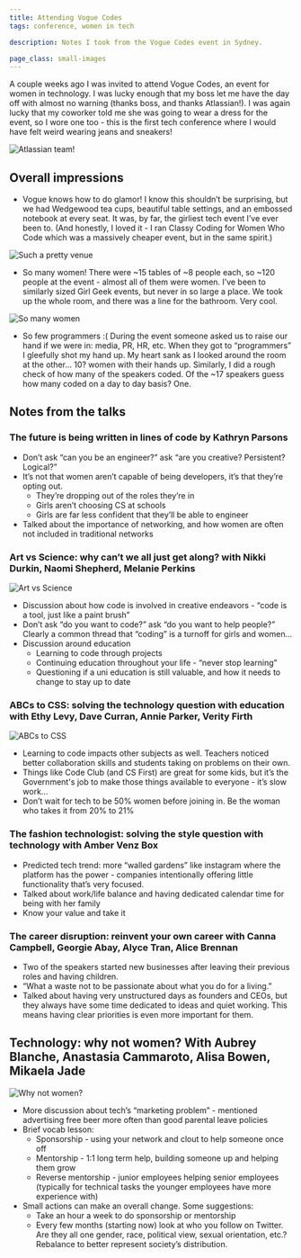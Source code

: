 ```yaml
---
title: Attending Vogue Codes
tags: conference, women in tech

description: Notes I took from the Vogue Codes event in Sydney.

page_class: small-images
---
```


A couple weeks ago I was invited to attend Vogue Codes, an event for women in technology. I was lucky enough that my boss let me have the day off with almost no warning (thanks boss, and thanks Atlassian!). I was again lucky that my coworker told me she was going to wear a dress for the event, so I wore one too - this is the first tech conference where I would have felt weird wearing jeans and sneakers!

![Atlassian team!](/images/blog/vogue-codes/vogue-team.jpg)

## Overall impressions

* Vogue knows how to do glamor! I know this shouldn’t be surprising, but we had Wedgewood tea cups, beautiful table settings, and an embossed notebook at every seat. It was, by far, the girliest tech event I’ve ever been to. (And honestly, I loved it - I ran Classy Coding for Women Who Code which was a massively cheaper event, but in the same spirit.)

![Such a pretty venue](/images/blog/vogue-codes/vogue-pretty.jpg)

* So many women! There were ~15 tables of ~8 people each, so ~120 people at the event - almost all of them were women. I’ve been to similarly sized Girl Geek events, but never in so large a place. We took up the whole room, and there was a line for the bathroom. Very cool.

![So many women](/images/blog/vogue-codes/vogue-women.jpg)

* So few programmers :( During the event someone asked us to raise our hand if we were in: media, PR, HR, etc. When they got to “programmers” I gleefully shot my hand up. My heart sank as I looked around the room at the other… 10? women with their hands up. Similarly, I did a rough check of how many of the speakers coded. Of the ~17 speakers guess how many coded on a day to day basis? One.

## Notes from the talks

### The future is being written in lines of code by Kathryn Parsons
* Don’t ask “can you be an engineer?” ask “are you creative? Persistent? Logical?”
* It’s not that women aren’t capable of being developers, it’s that they’re opting out.
  * They’re dropping out of the roles they’re in
  * Girls aren’t choosing CS at schools
  * Girls are far less confident that they’ll be able to engineer
* Talked about the importance of networking, and how women are often not included in traditional networks


### Art vs Science: why can’t we all just get along? with Nikki Durkin, Naomi Shepherd, Melanie Perkins

![Art vs Science](/images/blog/vogue-codes/panel-1.jpg)

* Discussion about how code is involved in creative endeavors - “code is a tool, just like a paint brush”
* Don’t ask “do you want to code?” ask “do you want to help people?” Clearly a common thread that “coding” is a turnoff for girls and women…
* Discussion around education
  * Learning to code through projects
  * Continuing education throughout your life - “never stop learning”
  * Questioning if a uni education is still valuable, and how it needs to change to stay up to date

### ABCs to CSS: solving the technology question with education with Ethy Levy, Dave Curran, Annie Parker, Verity Firth

![ABCs to CSS](/images/blog/vogue-codes/panel-2.jpg)

* Learning to code impacts other subjects as well. Teachers noticed better collaboration skills and students taking on problems on their own.
* Things like Code Club (and CS First) are great for some kids, but it’s the Government's job to make those things available to everyone - it’s slow work...
* Don’t wait for tech to be 50% women before joining in. Be the woman who takes it from 20% to 21%

### The fashion technologist: solving the style question with technology with Amber Venz Box

* Predicted tech trend: more “walled gardens” like instagram where the platform has the power - companies intentionally offering little functionality that’s very focused.
* Talked about work/life balance and having dedicated calendar time for being with her family
* Know your value and take it

### The career disruption: reinvent your own career with Canna Campbell, Georgie Abay, Alyce Tran, Alice Brennan

* Two of the speakers started new businesses after leaving their previous roles and having children.
* “What a waste not to be passionate about what you do for a living.”
* Talked about having very unstructured days as founders and CEOs, but they always have some time dedicated to ideas and quiet working. This means having clear priorities is even more important for them.

## Technology: why not women? With Aubrey Blanche, Anastasia Cammaroto, Alisa Bowen, Mikaela Jade

![Why not women?](/images/blog/vogue-codes/panel-3.jpg)

* More discussion about tech’s “marketing problem” - mentioned advertising free beer more often than good parental leave policies
* Brief vocab lesson:
  * Sponsorship - using your network and clout to help someone once off
  * Mentorship - 1:1 long term help, building someone up and helping them grow
  * Reverse mentorship - junior employees helping senior employees (typically for technical tasks the younger employees have more experience with)
* Small actions can make an overall change. Some suggestions:
  * Take an hour a week to do sponsorship or mentorship
  * Every few months (starting now) look at who you follow on Twitter. Are they all one gender, race, political view, sexual orientation, etc.? Rebalance to better represent society’s distribution.